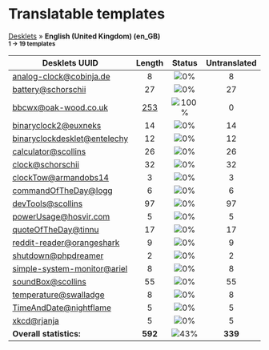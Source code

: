 # Translatable templates
[Desklets](../README.md) &#187; **English (United Kingdom) (en_GB)**
<br><sub>**1 &#8594; 19 templates**</sub>

Desklets UUID | Length | Status | Untranslated
------------|:------:|:------:|:-----------:
[analog-clock@cobinja.de](../desklets-status/analog-clock@cobinja.de/README.md) | 8 | ![0%](http://progressed.io/bar/0) | 8
[battery@schorschii](../desklets-status/battery@schorschii/README.md) | 27 | ![0%](http://progressed.io/bar/0) | 27
[bbcwx@oak-wood.co.uk](../desklets-status/bbcwx@oak-wood.co.uk/README.md) | [253](../desklets-status/bbcwx@oak-wood.co.uk/po/en_GB.po) | ![100%](http://progressed.io/bar/100) |  0
[binaryclock2@euxneks](../desklets-status/binaryclock2@euxneks/README.md) | 14 | ![0%](http://progressed.io/bar/0) | 14
[binaryclockdesklet@entelechy](../desklets-status/binaryclockdesklet@entelechy/README.md) | 12 | ![0%](http://progressed.io/bar/0) | 12
[calculator@scollins](../desklets-status/calculator@scollins/README.md) | 26 | ![0%](http://progressed.io/bar/0) | 26
[clock@schorschii](../desklets-status/clock@schorschii/README.md) | 32 | ![0%](http://progressed.io/bar/0) | 32
[clockTow@armandobs14](../desklets-status/clockTow@armandobs14/README.md) | 3 | ![0%](http://progressed.io/bar/0) | 3
[commandOfTheDay@logg](../desklets-status/commandOfTheDay@logg/README.md) | 6 | ![0%](http://progressed.io/bar/0) | 6
[devTools@scollins](../desklets-status/devTools@scollins/README.md) | 97 | ![0%](http://progressed.io/bar/0) | 97
[powerUsage@hosvir.com](../desklets-status/powerUsage@hosvir.com/README.md) | 5 | ![0%](http://progressed.io/bar/0) | 5
[quoteOfTheDay@tinnu](../desklets-status/quoteOfTheDay@tinnu/README.md) | 17 | ![0%](http://progressed.io/bar/0) | 17
[reddit-reader@orangeshark](../desklets-status/reddit-reader@orangeshark/README.md) | 9 | ![0%](http://progressed.io/bar/0) | 9
[shutdown@phpdreamer](../desklets-status/shutdown@phpdreamer/README.md) | 2 | ![0%](http://progressed.io/bar/0) | 2
[simple-system-monitor@ariel](../desklets-status/simple-system-monitor@ariel/README.md) | 8 | ![0%](http://progressed.io/bar/0) | 8
[soundBox@scollins](../desklets-status/soundBox@scollins/README.md) | 55 | ![0%](http://progressed.io/bar/0) | 55
[temperature@swalladge](../desklets-status/temperature@swalladge/README.md) | 8 | ![0%](http://progressed.io/bar/0) | 8
[TimeAndDate@nightflame](../desklets-status/TimeAndDate@nightflame/README.md) | 5 | ![0%](http://progressed.io/bar/0) | 5
[xkcd@rjanja](../desklets-status/xkcd@rjanja/README.md) | 5 | ![0%](http://progressed.io/bar/0) | 5
**Overall statistics:** | **592** | ![43%](http://progressed.io/bar/43) | **339**
